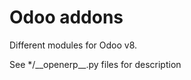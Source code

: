 Odoo addons
===========

Different modules for Odoo v8. 

See */\_\_openerp__.py files for description
